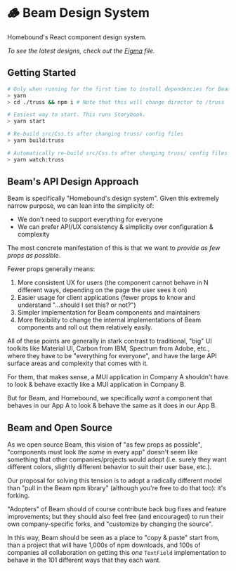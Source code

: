 # 🪵 Beam Design System

Homebound's React component design system.

_To see the latest designs, check out the [Figma](https://www.figma.com/file/aWUE4pPeUTgrYZ4vaTYZQU/%E2%9C%A8Beam-Design-System-Refresh?node-id=0%3A1) file._

## Getting Started

```bash
# Only when running for the first time to install dependencies for Beam & Truss
> yarn
> cd ./truss && npm i # Note that this will change director to /truss

# Easiest way to start. This runs Storybook.
> yarn start

# Re-build src/Css.ts after changing truss/ config files
> yarn build:truss

# Automatically re-build src/Css.ts after changing truss/ config files
> yarn watch:truss
```

## Beam's API Design Approach

Beam is specifically "Homebound's design system". Given this extremely narrow purpose, we can lean into the simplicity of:

* We don't need to support everything for everyone
* We can prefer API/UX consistency & simplicity over configuration & complexity

The most concrete manifestation of this is that we want to *provide as few props as possible*.

Fewer props generally means:

1. More consistent UX for users (the component cannot behave in N different ways, depending on the page the user sees it on)
2. Easier usage for client applications (fewer props to know and understand "...should I set this? or not?")
3. Simpler implementation for Beam components and maintainers
4. More flexibility to change the internal implementations of Beam components and roll out them relatively easily.

All of these points are generally in stark contrast to traditional, "big" UI toolkits like Material UI, Carbon from IBM, Spectrum from Adobe, etc., where they have to be "everything for everyone", and have the large API surface areas and complexity that comes with it.

For them, that makes sense, a MUI application in Company A shouldn't have to look & behave exactly like a MUI application in Company B.

But for Beam, and Homebound, we specifically _want_ a component that behaves in our App A to look & behave the same as it does in our App B.

## Beam and Open Source

As we open source Beam, this vision of "as few props as possible", "components must look _the same_ in every app" doesn't seem like something that other companies/projects would adopt (i.e. surely they want different colors, slightly different behavior to suit their user base, etc.).

Our proposal for solving this tension is to adopt a radically different model than "pull in the Beam npm library" (although you're free to do that too): it's forking.

"Adopters" of Beam should of course contribute back bug fixes and feature improvements; but they should also feel free (and encouraged) to run their own company-specific forks, and "customize by changing the source".

In this way, Beam should be seen as a place to "copy & paste" start from, than a project that will have 1,000s of npm downloads, and 100s of companies all collaboration on getting this _one_ `TextField` implementation to behave in the 101 different ways that they each want.
